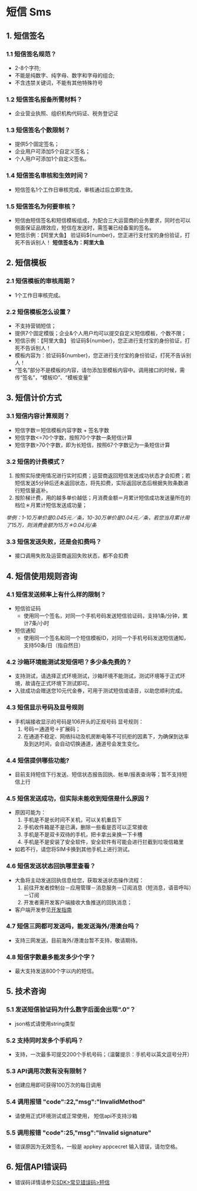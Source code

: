 # 短信 Sms

## 1. 短信签名

### 1.1 短信签名规范？
- 2-8个字符;
- 不能是纯数字、纯字母、数字和字母的组合;
- 不含违禁关键词，不能有其他特殊符号

### 1.2 短信签名报备所需材料？
- 企业营业执照、组织机构代码证、税务登记证

### 1.3 短信签名个数限制？
- 提供5个固定签名；
- 企业用户可添加5个自定义签名；
- 个人用户可添加1个自定义签名。

### 1.4 短信签名审核和生效时间？
- 短信签名1个工作日审核完成，审核通过后立即生效。

### 1.5 短信签名为何要审核？
- 短信由短信签名和短信模板组成，为配合三大运营商的业务要求，同时也可以侧面保证品牌效应，短信在发送时，需签署已经备案的签名。 
- 短信示例：【阿里大鱼】 验证码${number}，您正进行支付宝的身份验证，打死不告诉别人！ **短信签名为：阿里大鱼**

## 2. 短信模板

### 2.1 短信模板的审核周期？
- 1个工作日审核完成。

### 2.2 短信模板怎么设置？
- 不支持营销短信；  
- 提供7个固定模版；企业&个人用户均可以提交自定义短信模板，个数不限；  
- 短信示例：【阿里大鱼】 验证码${number}，您正进行支付宝的身份验证，打死不告诉别人！  
- 模板内容为：验证码${number}，您正进行支付宝的身份验证，打死不告诉别人！  
- “签名”部分不是模板的内容，请勿添加至模板内容中。调用接口的时候，需传“签名”，“模板ID”、“模板变量”

## 3. 短信计价方式

### 3.1 短信内容计算规则？
- 短信字数＝短信模板内容字数 + 签名字数  
- 短信字数&lt;=70个字数，按照70个字数一条短信计算  
- 短信字数&gt;70个字数，即为长短信，按照67个字数记为一条短信计算

### 3.2 短信的计费模式？
1. 按照实际使用情况进行实时扣费；运营商返回短信发送成功状态才会扣费；若短信发送5分钟后还未返回状态，将先扣费，实际返回状态后根据失败条数进行短信量返补。   
2. 按阶梯计费，用的越多单价越低；月消费金额＝月累计短信成功发送量所在的档位＊月累计短信发送成功量；   

*举例：1-10万单价是0.045元／条，10-30万单价是0.04元／条，若您当月累计用了15万，则消费金额为15万＊0.04元/条*

### 3.3 短信发送失败，还是会扣费吗？
- 接口调用失败及运营商返回失败状态，都不会扣费

## 4. 短信使用规则咨询

### 4.1 短信发送频率上有什么样的限制？
- 短信验证码
  - 使用同一个签名，对同一个手机号码发送短信验证码，支持1条/分钟，累计7条/小时  
- 短信通知
  - 使用同一个签名和同一个短信模板ID，对同一个手机号码发送短信通知，支持50条/日（指自然日）

### 4.2 沙箱环境能测试发短信吧？多少条免费的？
- 支持测试，请选择正式环境测试，沙箱环境不能测试，测试环境等于正式环境，故请在正式环境下测试即可。   
- 入驻成功会赠送您10元代金券，可用于测试短信或语音，以助您顺利完成。

### 4.3 短信显示号码及显号规则
- 手机端接收显示的号码是106开头的正规号码 显号规则：  
  1. 号码＝通道号＋扩展码；  
  2. 在通道不稳定、网络抖动及机房断电等不可抗拒的因素下，为确保到达率及到达时间，会自动切换通道，通道号会发生变化。

### 4.4 短信提供哪些功能?
- 目前支持短信下行发送、短信状态报告回执、帐单/报表查询等；暂不支持短信上行

### 4.5 短信发送成功，但实际未能收到短信是什么原因？
- 原因可能为：  
  1. 手机是不是长时间不关机，可以关机重启下  
  2. 手机收件箱是不是已满，删除一些看是否可以正常接收  
  3. 手机是不是双卡双待的手机，把卡拿出来换一下卡槽  
  4. 手机是不是安装了安全软件，安全软件有可能会进行拦截到垃圾信箱里  
- 如若不行，请您将SIM卡换到其他手机上进行测试。

### 4.6 短信发送状态回执哪里查看？
- 大鱼将主动发送回执信息给您，获取发送状态操作流程：  
  1. 前往开发者控制台－应用管理－消息服务－订阅消息（短消息，语音呼叫）－订阅  
  2. 开发者需开发客户端接收大鱼推送的回执消息；  
- 客户端开发参见[开发指南](http://open.taobao.com/doc2/detail.htm?articleId=101663&docType=1&treeId=2)

### 4.7 短信三网都可发送吗，能发送海外/港澳台吗？
- 支持三网发送，目前海外/港澳台暂不支持，敬请期待。

### 4.8 短信字数最多能发多少个字？
- 最大支持发送800个字以内的短信。

## 5. 技术咨询

### 5.1 发送短信验证码为什么数字后面会出现“.0”？
- json格式请使用string类型

### 5.2 支持同时发多个手机吗？
- 支持，一次最多可提交200个手机号码；（温馨提示：手机号以英文逗号分开）

### 5.3 API调用次数有没有限制？
- 创建应用即可获得100万次的每日调用

### 5.4 调用报错 "code":22,"msg":"InvalidMethod"
- 请使用正式环境测试或正常使用， 短信api不支持沙箱

### 5.5 调用报错 "code":25,"msg":"Invalid signature"
- 错误原因为无效签名，一般是 appkey appcecret 输入错误，请勿空格。

## 6. 短信API错误码
- 错误码详情请参见[SDK>常见错误码>短信](error-code.md#-sms)